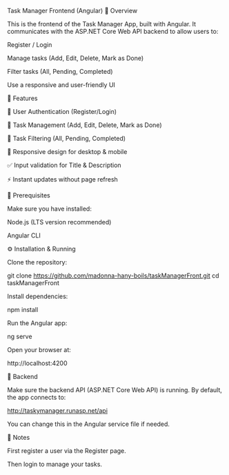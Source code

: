 Task Manager Frontend (Angular)
📌 Overview

This is the frontend of the Task Manager App, built with Angular.
It communicates with the ASP.NET Core Web API backend to allow users to:

Register / Login

Manage tasks (Add, Edit, Delete, Mark as Done)

Filter tasks (All, Pending, Completed)

Use a responsive and user-friendly UI

🚀 Features

🔑 User Authentication (Register/Login)

📝 Task Management (Add, Edit, Delete, Mark as Done)

🔎 Task Filtering (All, Pending, Completed)

📱 Responsive design for desktop & mobile

✅ Input validation for Title & Description

⚡ Instant updates without page refresh

📂 Prerequisites

Make sure you have installed:

Node.js
 (LTS version recommended)

Angular CLI

⚙️ Installation & Running

Clone the repository:

git clone https://github.com/madonna-hany-boils/taskManagerFront.git
cd taskManagerFront


Install dependencies:

npm install


Run the Angular app:

ng serve


Open your browser at:

http://localhost:4200

🔗 Backend

Make sure the backend API (ASP.NET Core Web API) is running.
By default, the app connects to:

http://taskymanager.runasp.net/api


You can change this in the Angular service file if needed.

📄 Notes

First register a user via the Register page.

Then login to manage your tasks.
